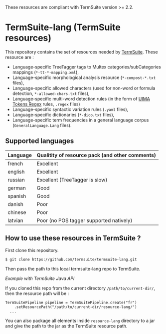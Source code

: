 
These resources are compliant with TermSuite version >= 2.2.

# TermSuite-lang (TermSuite resources)

This repository contains the set of resources needed by [TermSuite](https://github.com/termsuite/termsuite-core). These resource are :
* Language-specific TreeTagger tags to Multex categories/subCategories mappings (`*-tt-*-mapping.xml`),
* Language-specific morphological analysis resource  (`*-compost-*.txt` files),
* Language-specific allowed characters (used for non-word or formula detection, `*-allowed-chars.txt` files),
* Language-specific multi-word detection rules (in the form of [UIMA Tokens Regex](https://github.com/JuleStar/uima-tokens-regex) rules, `.regex` files)
* Language-specific syntactic variation rules (`.yaml` files),
* Language-specific dictionaries (`*-dico.txt` files),
* Language-specific term frequencies in a general language corpus (`GeneralLanguage.Lang` files).

## Supported languages

| Language | Qualitity of resource pack (and other comments)|
|----------|-------------|
| french |  Excellent |
| english |  Excellent |
| russian |  Excellent (TreeTagger is slow) |
| german |  Good |
| spanish |  Good |
| danish |  Poor |
| chinese |  Poor |
| latvian |  Poor (no POS tagger supported natively) |

## How to use these resources in TermSuite ?

First clone this repository.

```
$ git clone https://github.com/termsuite/termsuite-lang.git
```

Then pass the path to this local termsuite-lang repo to TermSuite.

*Example with TermSuite Java API*

If you cloned this repo from the current directory `/path/to/current-dir/`, then
the resource path will be :

```
TermSuitePipeline pipeline = TermSuitePipeline.create("fr")
	.setResourcePath("/path/to/current-dir/resource-lang/")
  ...
```

You can also package all elements inside `resource-lang` directory to a jar and
give the path to the jar as the TermSuite resource path.
